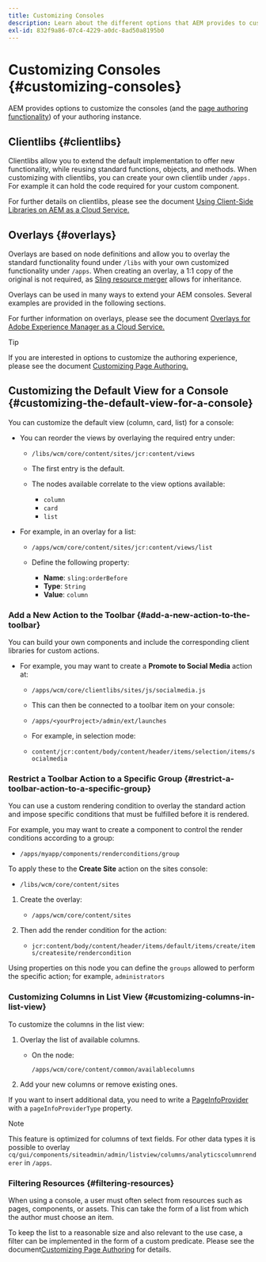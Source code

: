 ```yaml
---
title: Customizing Consoles
description: Learn about the different options that AEM provides to customize the consoles of your authoring instance.
exl-id: 832f9a86-07c4-4229-a0dc-8ad50a8195b0
---
```

# Customizing Consoles {#customizing-consoles}

AEM provides options to customize the consoles (and the [page authoring functionality](/help/implementing/developing/extending/page-authoring.md)) of your authoring instance.

## Clientlibs {#clientlibs}

Clientlibs allow you to extend the default implementation to offer new functionality, while reusing standard functions, objects, and methods. When customizing with clientlibs, you can create your own clientlib under `/apps.` For example it can hold the code required for your custom component.

For further details on clientlibs, please see the document [Using Client-Side Libraries on AEM as a Cloud Service.](/help/implementing/developing/introduction/clientlibs.md)

## Overlays {#overlays}

Overlays are based on node definitions and allow you to overlay the standard functionality found under `/libs` with your own customized functionality under `/apps`. When creating an overlay, a 1:1 copy of the original is not required, as [Sling resource merger](/help/implementing/developing/introduction/sling-resource-merger.md) allows for inheritance.

Overlays can be used in many ways to extend your AEM consoles. Several examples are provided in the following sections.

For further information on overlays, please see the document [Overlays for Adobe Experience Manager as a Cloud Service.](/help/implementing/developing/introduction/overlays.md)

>[!TIP]
>
>If you are interested in options to customize the authoring experience, please see the document [Customizing Page Authoring.](/help/implementing/developing/extending/page-authoring.md)

## Customizing the Default View for a Console {#customizing-the-default-view-for-a-console}

You can customize the default view (column, card, list) for a console:

* You can reorder the views by overlaying the required entry under:

  * `/libs/wcm/core/content/sites/jcr:content/views`

  * The first entry is the default.

  * The nodes available correlate to the view options available:

    * `column`
    * `card`
    * `list`

* For example, in an overlay for a list:

  * `/apps/wcm/core/content/sites/jcr:content/views/list`

  * Define the following property:

    * **Name**: `sling:orderBefore`
    * **Type**: `String`
    * **Value**: `column`

### Add a New Action to the Toolbar {#add-a-new-action-to-the-toolbar}

You can build your own components and include the corresponding client libraries for custom actions.

* For example, you may want to create a **Promote to Social Media** action at:

  * `/apps/wcm/core/clientlibs/sites/js/socialmedia.js`

  * This can then be connected to a toolbar item on your console:

  * `/apps/<yourProject>/admin/ext/launches`

  * For example, in selection mode:

  * `content/jcr:content/body/content/header/items/selection/items/socialmedia`

### Restrict a Toolbar Action to a Specific Group {#restrict-a-toolbar-action-to-a-specific-group}

You can use a custom rendering condition to overlay the standard action and impose specific conditions that must be fulfilled before it is rendered.

For example, you may want to create a component to control the render conditions according to a group:

* `/apps/myapp/components/renderconditions/group`

To apply these to the **Create Site** action on the sites console:

* `/libs/wcm/core/content/sites`

1. Create the overlay:

   * `/apps/wcm/core/content/sites`

1. Then add the render condition for the action:

   * `jcr:content/body/content/header/items/default/items/create/items/createsite/rendercondition`

Using properties on this node you can define the `groups` allowed to perform the specific action; for example, `administrators`

### Customizing Columns in List View {#customizing-columns-in-list-view}

To customize the columns in the list view:

1. Overlay the list of available columns.

    * On the node:

      `/apps/wcm/core/content/common/availablecolumns`

1. Add your new columns or remove existing ones.

If you want to insert additional data, you need to write a [PageInfoProvider](https://developer.adobe.com/experience-manager/reference-materials/cloud-service/javadoc/com/day/cq/wcm/api/PageInfoProvider.html) with a `pageInfoProviderType` property.

>[!NOTE]
>
>This feature is optimized for columns of text fields. For other data types it is possible to overlay `cq/gui/components/siteadmin/admin/listview/columns/analyticscolumnrenderer` in `/apps`.

### Filtering Resources {#filtering-resources}

When using a console, a user must often select from resources such as pages, components, or assets. This can take the form of a list from which the author must choose an item.

To keep the list to a reasonable size and also relevant to the use case, a filter can be implemented in the form of a custom predicate. Please see the document[Customizing Page Authoring](/help/implementing/developing/extending/page-authoring.md#filtering-resources) for details.
